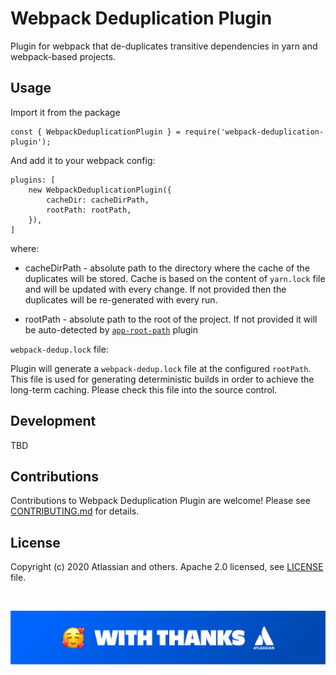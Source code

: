 # Webpack Deduplication Plugin

Plugin for webpack that de-duplicates transitive dependencies in yarn and webpack-based projects.

## Usage

Import it from the package

```
const { WebpackDeduplicationPlugin } = require('webpack-deduplication-plugin');
```

And add it to your webpack config:

```
plugins: [
    new WebpackDeduplicationPlugin({
        cacheDir: cacheDirPath,
        rootPath: rootPath,
    }),
]
```

where:

-   cacheDirPath - absolute path to the directory where the cache of the duplicates will be stored.
    Cache is based on the content of `yarn.lock` file and will be updated with every change.
    If not provided then the duplicates will be re-generated with every run.

*   rootPath - absolute path to the root of the project. If not provided it will be auto-detected
    by [`app-root-path`](https://www.npmjs.com/package/app-root-path) plugin

`webpack-dedup.lock` file:

Plugin will generate a `webpack-dedup.lock` file at the configured `rootPath`. This file is used for generating deterministic builds in order to achieve the long-term caching.
Please check this file into the source control.

## Development

TBD

## Contributions

Contributions to Webpack Deduplication Plugin are welcome! Please see [CONTRIBUTING.md](CONTRIBUTING.md) for details.

## License

Copyright (c) 2020 Atlassian and others.
Apache 2.0 licensed, see [LICENSE](LICENSE) file.

<br/>

[![With ❤️ from Atlassian](https://raw.githubusercontent.com/atlassian-internal/oss-assets/master/banner-with-thanks.png)](https://www.atlassian.com)
